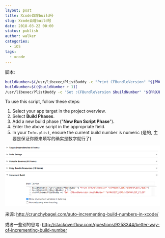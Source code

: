 ```yaml
---
layout: post
title: Xcode自增build号
slug: Xcode自增build号
date: 2018-03-22 00:00
status: publish
author: walker
categories: 
  - iOS
tags:
  - xcode
---
```


脚本:
```bash
buildNumber=$(/usr/libexec/PlistBuddy -c "Print CFBundleVersion" "${PROJECT_DIR}/${INFOPLIST_FILE}")  
buildNumber=$(($buildNumber + 1))  
/usr/libexec/PlistBuddy -c "Set :CFBundleVersion $buildNumber" "${PROJECT_DIR}/${INFOPLIST_FILE}"
```
To use this script, follow these steps:
1. Select your app target in the project overview.
2. Select **Build Phases**.
3. Add a new build phase ("**New Run Script Phase**").
4. Enter the above script in the appropriate field.
5. In your `Info.plist`, ensure the current build number is numeric (是的, 主要是保证你原来填写的确实是数字就行了)


![](../assets/1859625-2618b44e2e4cdcd9.png)

来源: http://crunchybagel.com/auto-incrementing-build-numbers-in-xcode/

或者一些别的思考: 
http://stackoverflow.com/questions/9258344/better-way-of-incrementing-build-number
